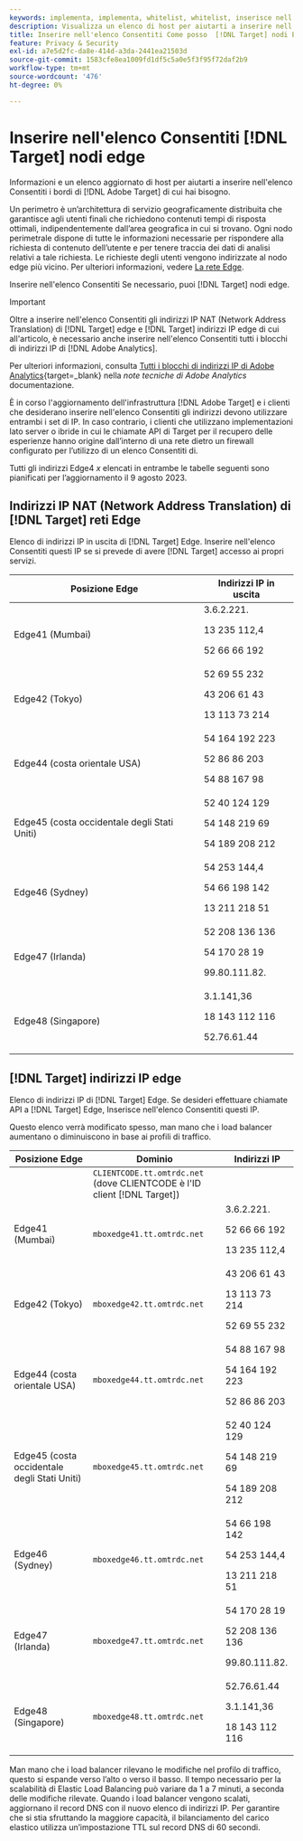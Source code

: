 ```yaml
---
keywords: implementa, implementa, whitelist, whitelist, inserisce nell'elenco Consentiti di, elenco consentiti, edge, edge, 9 $
description: Visualizza un elenco di host per aiutarti a inserire nell'elenco Consentiti [!DNL Adobe Target] gli spigoli (nodi di servizio geograficamente distribuiti che garantiscono tempi di risposta ottimali agli utenti finali).
title: Inserire nell'elenco Consentiti Come posso  [!DNL Target] nodi Edge?
feature: Privacy & Security
exl-id: a7e5d2fc-da8e-414d-a3da-2441ea21503d
source-git-commit: 1583cfe8ea1009fd1df5c5a0e5f3f95f72daf2b9
workflow-type: tm+mt
source-wordcount: '476'
ht-degree: 0%

---
```


# Inserire nell&#39;elenco Consentiti [!DNL Target] nodi edge

Informazioni e un elenco aggiornato di host per aiutarti a inserire nell&#39;elenco Consentiti i bordi di [!DNL Adobe Target] di cui hai bisogno.

Un perimetro è un’architettura di servizio geograficamente distribuita che garantisce agli utenti finali che richiedono contenuti tempi di risposta ottimali, indipendentemente dall’area geografica in cui si trovano. Ogni nodo perimetrale dispone di tutte le informazioni necessarie per rispondere alla richiesta di contenuto dell’utente e per tenere traccia dei dati di analisi relativi a tale richiesta. Le richieste degli utenti vengono indirizzate al nodo edge più vicino. Per ulteriori informazioni, vedere [La rete Edge](https://experienceleague.adobe.com/docs/target/using/introduction/how-target-works.html#concept_0AE2ED8E9DE64288A8B30FCBF1040934).

Inserire nell&#39;elenco Consentiti Se necessario, puoi [!DNL Target] nodi edge.

>[!IMPORTANT]
>
>Oltre a inserire nell&#39;elenco Consentiti gli indirizzi IP NAT (Network Address Translation) di [!DNL Target] edge e [!DNL Target] indirizzi IP edge di cui all&#39;articolo, è necessario anche inserire nell&#39;elenco Consentiti tutti i blocchi di indirizzi IP di [!DNL Adobe Analytics].
>
>Per ulteriori informazioni, consulta [Tutti i blocchi di indirizzi IP di Adobe Analytics](https://experienceleague.adobe.com/docs/analytics/technotes/ip-addresses.html?lang=en#all-adobe-analytics-ip-address-blocks){target=_blank} nella *note tecniche di Adobe Analytics* documentazione.
>
>È in corso l&#39;aggiornamento dell&#39;infrastruttura [!DNL Adobe Target] e i clienti che desiderano inserire nell&#39;elenco Consentiti gli indirizzi devono utilizzare entrambi i set di IP. In caso contrario, i clienti che utilizzano implementazioni lato server o ibride in cui le chiamate API di Target per il recupero delle esperienze hanno origine dall’interno di una rete dietro un firewall configurato per l’utilizzo di un elenco Consentiti di.
>
>Tutti gli indirizzi Edge4 *x* elencati in entrambe le tabelle seguenti sono pianificati per l’aggiornamento il 9 agosto 2023.

## Indirizzi IP NAT (Network Address Translation) di [!DNL Target] reti Edge

Elenco di indirizzi IP in uscita di [!DNL Target] Edge. Inserire nell&#39;elenco Consentiti questi IP se si prevede di avere [!DNL Target] accesso ai propri servizi.

| Posizione Edge | Indirizzi IP in uscita |
| --- | --- |
| Edge41 (Mumbai) | 3.6.2.221.<P>13 235 112,4 <P>52 66 66 192 |
| Edge42 (Tokyo) | 52 69 55 232<P>43 206 61 43 <P>13 113 73 214 |
| Edge44 (costa orientale USA) | 54 164 192 223<P>52 86 86 203 <P>54 88 167 98 |
| Edge45 (costa occidentale degli Stati Uniti) | 52 40 124 129<P>54 148 219 69 <P>54 189 208 212 |
| Edge46 (Sydney) | 54 253 144,4<P>54 66 198 142 <P>13 211 218 51 |
| Edge47 (Irlanda) | 52 208 136 136<P>54 170 28 19 <P>99.80.111.82. |
| Edge48 (Singapore) | 3.1.141,36<P>18 143 112 116 <P>52.76.61.44 |

## [!DNL Target] indirizzi IP edge

Elenco di indirizzi IP di [!DNL Target] Edge. Se desideri effettuare chiamate API a [!DNL Target] Edge, Inserisce nell&#39;elenco Consentiti questi IP.

Questo elenco verrà modificato spesso, man mano che i load balancer aumentano o diminuiscono in base ai profili di traffico.

| Posizione Edge | Dominio | Indirizzi IP |
| --- | --- | --- |
|  | `CLIENTCODE.tt.omtrdc.net`<br />(dove CLIENTCODE è l&#39;ID client [!DNL Target]) |  |
| Edge41 (Mumbai) | `mboxedge41.tt.omtrdc.net` | 3.6.2.221.<P>52 66 66 192<P>13 235 112,4 |
| Edge42 (Tokyo) | `mboxedge42.tt.omtrdc.net` | 43 206 61 43<P>13 113 73 214<P>52 69 55 232 |
| Edge44 (costa orientale USA) | `mboxedge44.tt.omtrdc.net` | 54 88 167 98<P>54 164 192 223<P>52 86 86 203 |
| Edge45 (costa occidentale degli Stati Uniti) | `mboxedge45.tt.omtrdc.net` | 52 40 124 129<P>54 148 219 69<P>54 189 208 212 |
| Edge46 (Sydney) | `mboxedge46.tt.omtrdc.net` | 54 66 198 142<P>54 253 144,4<P>13 211 218 51 |
| Edge47 (Irlanda) | `mboxedge47.tt.omtrdc.net` | 54 170 28 19<P>52 208 136 136<P>99.80.111.82. |
| Edge48 (Singapore) | `mboxedge48.tt.omtrdc.net` | 52.76.61.44<P>3.1.141,36<P>18 143 112 116 |

Man mano che i load balancer rilevano le modifiche nel profilo di traffico, questo si espande verso l’alto o verso il basso. Il tempo necessario per la scalabilità di Elastic Load Balancing può variare da 1 a 7 minuti, a seconda delle modifiche rilevate. Quando i load balancer vengono scalati, aggiornano il record DNS con il nuovo elenco di indirizzi IP. Per garantire che si stia sfruttando la maggiore capacità, il bilanciamento del carico elastico utilizza un’impostazione TTL sul record DNS di 60 secondi.
